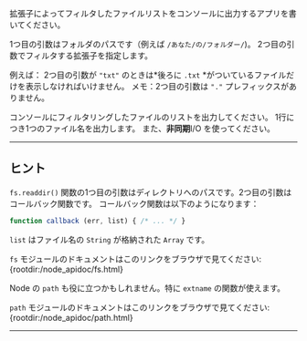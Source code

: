拡張子によってフィルタしたファイルリストをコンソールに出力するアプリを書いてください。

1つ目の引数はフォルダのパスです（例えば `/あなた/の/フォルダー/`)。 2つ目の引数でフィルタする拡張子を指定します。

例えば： 2つ目の引数が `"txt"` のときは*後ろに `.txt` *がついているファイルだけを表示しなければいけません。
メモ：2つ目の引数は `"."` プレフィックスがありません。

コンソールにフィルタリングしたファイルのリストを出力してください。
1行につき1つのファイル名を出力します。 また、**非同期**I/O を使ってください。

----------------------------------------------------------------------
## ヒント

`fs.readdir()` 関数の1つ目の引数はディレクトリへのパスです。2つ目の引数はコールバック関数です。
コールバック関数は以下のようになります：

```js
function callback (err, list) { /* ... */ }
```

`list` はファイル名の `String` が格納された `Array` です。

`fs` モジュールのドキュメントはこのリンクをブラウザで見てください:
  {rootdir:/node_apidoc/fs.html}

Node の `path` も役に立つかもしれません。特に `extname` の関数が使えます。

`path` モジュールのドキュメントはこのリンクをブラウザで見てください:
  {rootdir:/node_apidoc/path.html}

----------------------------------------------------------------------
